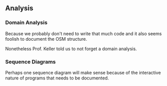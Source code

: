 ## Analysis

### Domain Analysis

Because we probably don't need to write that much code
and it also seems foolish to document the OSM structure.

Nonetheless Prof. Keller told us to not forget a domain analysis.

### Sequence Diagrams

Perhaps one sequence diagram will make sense because of the
interactive nature of programs that needs to be documented.
